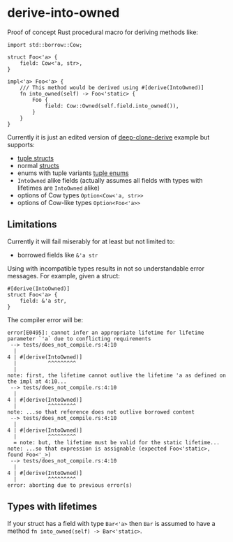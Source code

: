 # derive-into-owned

Proof of concept Rust procedural macro for deriving methods like:

```
import std::borrow::Cow;

struct Foo<'a> {
	field: Cow<'a, str>,
}

impl<'a> Foo<'a> {
	/// This method would be derived using #[derive(IntoOwned)]
	fn into_owned(self) -> Foo<'static> {
		Foo {
			field: Cow::Owned(self.field.into_owned()),
		}
	}
}
```

Currently it is just an edited version of [deep-clone-derive](https://github.com/asajeffrey/deep-clone/blob/master/deep-clone-derive/lib.rs) example but supports:

 * [tuple structs](./blob/tests/tuple_struct.rs)
 * normal [structs](./blob/tests/struct.rs)
 * enums with tuple variants [tuple enums](./blob/tests/simple_enum.rs)
 * `IntoOwned` alike fields (actually assumes all fields with types with lifetimes are `IntoOwned` alike)
 * options of Cow types `Option<Cow<'a, str>>`
 * options of Cow-like types `Option<Foo<'a>>`

## Limitations

Currently it will fail miserably for at least but not limited to:

 * borrowed fields like `&'a str`

Using with incompatible types results in not so understandable error messages. For example, given a struct:

```
#[derive(IntoOwned)]
struct Foo<'a> {
	field: &'a str,
}
```

The compiler error will be:

```
error[E0495]: cannot infer an appropriate lifetime for lifetime parameter `'a` due to conflicting requirements
 --> tests/does_not_compile.rs:4:10
  |
4 | #[derive(IntoOwned)]
  |          ^^^^^^^^^
  |
note: first, the lifetime cannot outlive the lifetime 'a as defined on the impl at 4:10...
 --> tests/does_not_compile.rs:4:10
  |
4 | #[derive(IntoOwned)]
  |          ^^^^^^^^^
note: ...so that reference does not outlive borrowed content
 --> tests/does_not_compile.rs:4:10
  |
4 | #[derive(IntoOwned)]
  |          ^^^^^^^^^
  = note: but, the lifetime must be valid for the static lifetime...
note: ...so that expression is assignable (expected Foo<'static>, found Foo<'_>)
 --> tests/does_not_compile.rs:4:10
  |
4 | #[derive(IntoOwned)]
  |          ^^^^^^^^^
error: aborting due to previous error(s)
```


## Types with lifetimes

If your struct has a field with type `Bar<'a>` then `Bar` is assumed to have a method `fn into_owned(self) -> Bar<'static>`.
